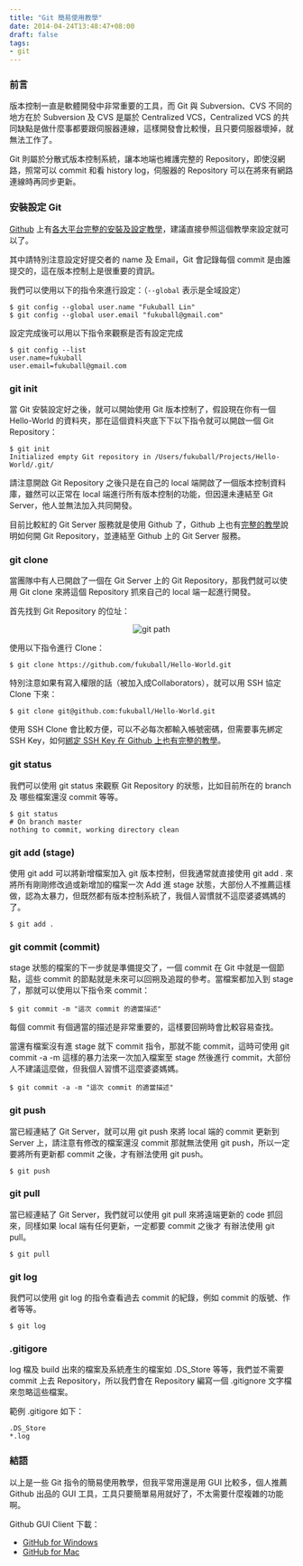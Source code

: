 ```yaml
---
title: "Git 簡易使用教學"
date: 2014-04-24T13:48:47+08:00
draft: false
tags:
- git
---
```


### 前言

版本控制一直是軟體開發中非常重要的工具，而 Git 與 Subversion、CVS 不同的地方在於 Subversion 及 CVS 是屬於 Centralized VCS，Centralized VCS 的共同缺點是做什麼事都要跟伺服器連線，這樣開發會比較慢，且只要伺服器壞掉，就無法工作了。

Git 則屬於分散式版本控制系統，讓本地端也維護完整的 Repository，即使沒網路，照常可以 commit 和看 history log，伺服器的 Repository 可以在將來有網路連線時再同步更新。

### 安裝設定 Git

[Github](https://github.com/) 上有[各大平台完整的安裝及設定教學](https://help.github.com/articles/set-up-git)，建議直接參照這個教學來設定就可以了。

其中請特別注意設定好提交者的 name 及 Email，Git 會記錄每個 commit 是由誰提交的，這在版本控制上是很重要的資訊。

我們可以使用以下的指令來進行設定：（<code>--global</code> 表示是全域設定）

    $ git config --global user.name "Fukuball Lin"
    $ git config --global user.email "fukuball@gmail.com"

設定完成後可以用以下指令來觀察是否有設定完成

    $ git config --list
    user.name=fukuball
    user.email=fukuball@gmail.com

### git init

當 Git 安裝設定好之後，就可以開始使用 Git 版本控制了，假設現在你有一個 Hello-World 的資料夾，那在這個資料夾底下下以下指令就可以開啟一個 Git Repository：

    $ git init
    Initialized empty Git repository in /Users/fukuball/Projects/Hello-World/.git/

請注意開啟 Git Repository 之後只是在自己的 local 端開啟了一個版本控制資料庫，雖然可以正常在 local 端進行所有版本控制的功能，但因還未連結至 Git Server，他人並無法加入共同開發。

目前比較紅的 Git Server 服務就是使用 Github 了，Github 上也有[完整的教學](https://help.github.com/articles/create-a-repo)說明如何開 Git Repository，並連結至 Github 上的 Git Server 服務。

### git clone

當團隊中有人已開啟了一個在 Git Server 上的 Git Repository，那我們就可以使用 Git clone 來將這個 Repository 抓來自己的 local 端一起進行開發。

首先找到 Git Repository 的位址：

<p style="text-align:center">
<img src="http://static.obeobe.com/image/blog-image/git-1.png" alt="git path">
</p>

使用以下指令進行 Clone：

    $ git clone https://github.com/fukuball/Hello-World.git

特別注意如果有寫入權限的話（被加入成Collaborators），就可以用 SSH 協定 Clone 下來：

    $ git clone git@github.com:fukuball/Hello-World.git

使用 SSH Clone 會比較方便，可以不必每次都輸入帳號密碼，但需要事先綁定 SSH Key，如何[綁定 SSH Key 在 Github 上也有完整的教學](https://help.github.com/articles/generating-ssh-keys)。

### git status

我們可以使用 git status 來觀察 Git Repository 的狀態，比如目前所在的 branch 及 哪些檔案還沒 commit 等等。

    $ git status
    # On branch master
    nothing to commit, working directory clean

### git add (stage)

使用 git add 可以將新增檔案加入 git 版本控制，但我通常就直接使用 git add . 來將所有剛剛修改過或新增加的檔案一次 Add 進 stage 狀態，大部份人不推薦這樣做，認為太暴力，但既然都有版本控制系統了，我個人習慣就不這麼婆婆媽媽的了。

    $ git add .

### git commit (commit)

stage 狀態的檔案的下一步就是準備提交了，一個 commit 在 Git 中就是一個節點，這些 commit 的節點就是未來可以回朔及追蹤的參考。當檔案都加入到 stage 了，那就可以使用以下指令來 commit：

    $ git commit -m "這次 commit 的適當描述"

每個 commit 有個適當的描述是非常重要的，這樣要回朔時會比較容易查找。

當還有檔案沒有進 stage 就下 commit 指令，那就不能 commit，這時可使用 git commit -a -m 這樣的暴力法來一次加入檔案至 stage 然後進行 commit，大部份人不建議這麼做，但我個人習慣不這麼婆婆媽媽。

    $ git commit -a -m "這次 commit 的適當描述"

### git push

當已經連結了 Git Server，就可以用 git push 來將 local 端的 commit 更新到 Server 上，請注意有修改的檔案還沒 commit 那就無法使用 git push，所以一定要將所有更新都 commit 之後，才有辦法使用 git push。

    $ git push

### git pull

當已經連結了 Git Server，我們就可以使用 git pull 來將遠端更新的 code 抓回來，同樣如果 local 端有任何更新，一定都要 commit 之後才
有辦法使用 git pull。

    $ git pull

### git log

我們可以使用 git log 的指令查看過去 commit 的紀錄，例如 commit 的版號、作者等等。

    $ git log

### .gitigore

log 檔及 build 出來的檔案及系統產生的檔案如 .DS_Store 等等，我們並不需要 commit 上去 Repository，所以我們會在 Repository 編寫一個 .gitignore 文字檔來忽略這些檔案。

範例 .gitigore 如下：

    .DS_Store
    *.log

### 結語

以上是一些 Git 指令的簡易使用教學，但我平常用還是用 GUI 比較多，個人推薦 Github 出品的 GUI 工具，工具只要簡單易用就好了，不太需要什麼複雜的功能啊。

Github GUI Client 下載：

* [GitHub for Windows](https://windows.github.com/)
* [GitHub for Mac](https://mac.github.com/)
